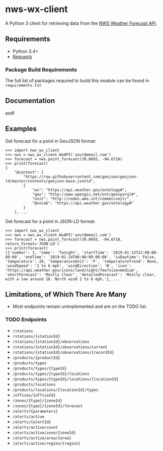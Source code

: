 # nws-wx-client

A Python 3 client for retrieving data from the [NWS Weather Forecast API](https://forecast-v3.weather.gov/documentation).

## Requirements

* Python 3.4+
* [Requests](http://docs.python-requests.org)

### Package Build Requirements

The full list of packages required to build this module can be found in `requirements.txt`

## Documentation

asdf

## Examples

Get forecast for a point in GeoJSON format:
```
>>> import nws_wx_client
>>> nws = nws_wx_client.WxAPI('your@email.com')
>>> forecast = nws.point_forecast(39.0693, -94.6716)
>>> print(forecast)
{
    "@context": [
        "https://raw.githubusercontent.com/geojson/geojson-ld/master/contexts/geojson-base.jsonld",
        {
            "wx": "https://api.weather.gov/ontology#",
            "geo": "http://www.opengis.net/ont/geosparql#",
            "unit": "http://codes.wmo.int/common/unit/",
            "@vocab": "https://api.weather.gov/ontology#"
        }
    ], ...
```

Get forecast for a point in JSON-LD format:
```
>>> import nws_wx_client
>>> nws = nws_wx_client.WxAPI('your@email.com')
>>> forecast = nws.point_forecast(39.0693, -94.6716, return_format='JSON-LD')
>>> print(forecast)
[{'number': 1, 'name': 'Tonight', 'startTime': '2019-01-13T22:00:00-08:00', 'endTime': '2019-01-14T06:00:00-08:00', 'isDaytime': False, 'temperature': 28, 'temperatureUnit': 'F', 'temperatureTrend': None, 'windSpeed': '2 to 6 mph', 'windDirection': 'N', 'icon': 'https://api.weather.gov/icons/land/night/few?size=medium', 'shortForecast': 'Mostly Clear', 'detailedForecast': 'Mostly clear, with a low around 28. North wind 2 to 6 mph.'}, ...
```

## Limitations, of Which There Are Many

* Most endpoints remain unimplemented and are on the TODO list.

### TODO Endpoints

* `/stations`
* `/stations/{stationId}`
* `/stations/{stationId}/observations`
* `/stations/{stationId}/observations/current`
* `/stations/{stationId}/observations/{recordId}`
* `/products/{productId}`
* `/products/types`
* `/products/types/{typeId}`
* `/products/types/{typeId}/locations`
* `/products/types/{typeId}/locations/{locationId}`
* `/products/locations`
* `/products/locations/{locationId}/types`
* `/offices/{officeId}`
* `/zones/{type}/{zoneId}`
* `/zones/{type}/{zoneId}/forecast`
* `/alerts?{parameters}`
* `/alerts/active`
* `/alerts/{alertId}`
* `/alerts/active/count`
* `/alerts/active/zone/{zoneId}`
* `/alerts/active/area/{area}`
* `/alerts/active/region/{region}`
